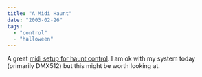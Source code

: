 ```yaml
---
title: "A Midi Haunt"
date: "2003-02-26"
tags: 
  - "control"
  - "halloween"
---
```


A great [midi setup for haunt control](http://www.deviousconcoctions.com/computercontrol.htm). I am ok with my system today (primarily DMX512) but this might be worth looking at.
